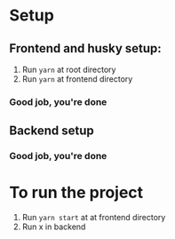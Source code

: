 # Setup
## Frontend and husky setup:
1. Run `yarn` at root directory
2. Run `yarn` at frontend directory

### Good job, you're done

## Backend setup
### Good job, you're done

# To run the project
1. Run `yarn start` at at frontend directory
2. Run x in backend